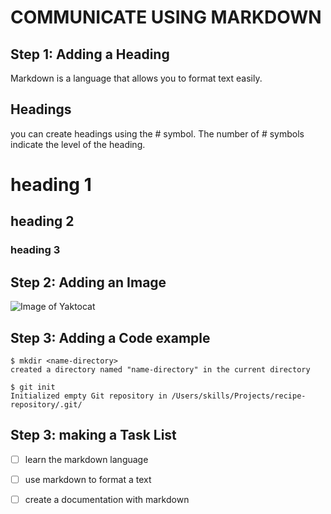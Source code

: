 # COMMUNICATE USING MARKDOWN
## Step 1: Adding a Heading
Markdown is a language that allows you to format text easily.
## Headings
you can create headings using the # symbol. The number of # symbols indicate the level of the heading.
# heading 1
## heading 2
### heading 3
## Step 2: Adding an Image
![Image of Yaktocat](https://octodex.github.com/images/yaktocat.png)
## Step 3: Adding a Code example
```
$ mkdir <name-directory>
created a directory named "name-directory" in the current directory
```
```
$ git init
Initialized empty Git repository in /Users/skills/Projects/recipe-repository/.git/
```
## Step 3: making a Task List
- [ ] learn the markdown language
- [ ] use markdown to format a text
- [ ] create a documentation with markdown

